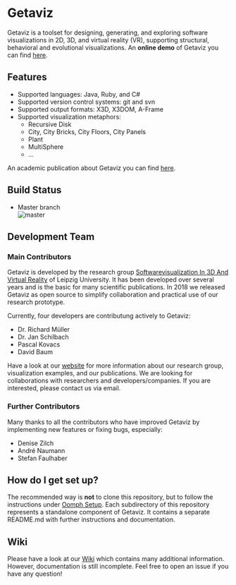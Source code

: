 # Getaviz

Getaviz is a toolset for designing, generating, and exploring software visualizations in 2D, 3D, and virtual reality (VR), supporting structural, behavioral and evolutional visualizations. An **online demo** of Getaviz you can find [here](https://home.uni-leipzig.de/svis/getaviz/Index.html).

## Features
* Supported languages: Java, Ruby, and C#  
* Supported version control systems: git and svn  
* Supported output formats: X3D, X3DOM, A-Frame  
* Supported visualization metaphors: 
  * Recursive Disk
  * City, City Bricks, City Floors, City Panels
  * Plant
  * MultiSphere
  * …
  
An academic publication about Getaviz you can find [here](https://www.researchgate.net/publication/320083290_GETAVIZ_Generating_Structural_Behavioral_and_Evolutionary_Views_of_Software_Systems_for_Empirical_Evaluation).

## Build Status

* Master branch  
![master](https://app.codeship.com/projects/f2dddd10-dab6-0135-41df-0efc1b114958/status?branch=master)

## Development Team

### Main Contributors

Getaviz is developed by the research group [Softwarevisualization In 3D And Virtual Reality](https://home.uni-leipzig.de/svis/) of Leipzig University. It has been developed over several years and is the basic for many scientific publications. In 2018 we released Getaviz as open source to simplify collaboration and practical use of our research prototype. 

Currently, four developers are contributung actively to Getaviz:
* Dr. Richard Müller
* Dr. Jan Schilbach
* Pascal Kovacs
* David Baum

Have a look at our [website](https://home.uni-leipzig.de/svis/) for more information about our research group, visualization examples, and our publications. We are looking for collaborations with researchers and developers/companies. If you are interested, please contact us via email.

### Further Contributors

Many thanks to all the contributors who have improved Getaviz by implementing new features or fixing bugs, especially:

* Denise Zilch
* André Naumann
* Stefan Faulhaber

## How do I get set up? ###

The recommended way is **not** to clone this repository, but to follow the instructions under [Oomph Setup](../../wiki/Oomph%20Setup).
Each subdirectory of this repository represents a standalone component of Getaviz. It contains a separate README.md with further instructions and documentation.

## Wiki

Please have a look at our [Wiki](../../wiki/Home) which contains many additional information. However, documentation is still incomplete. Feel free to open an issue if you have any question!
